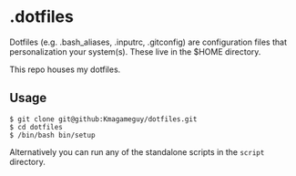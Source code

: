 # .dotfiles

Dotfiles (e.g. .bash_aliases, .inputrc, .gitconfig) are configuration files that
personalization your system(s).  These live in the $HOME directory.

This repo houses my dotfiles.

## Usage

```
$ git clone git@github:Kmagameguy/dotfiles.git
$ cd dotfiles
$ /bin/bash bin/setup
```

Alternatively you can run any of the standalone scripts in the `script` directory.
